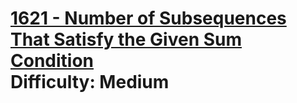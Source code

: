 # [1621 - Number of Subsequences That Satisfy the Given Sum Condition](https://leetcode.com/problems/number-of-subsequences-that-satisfy-the-given-sum-condition/) </br> Difficulty: Medium